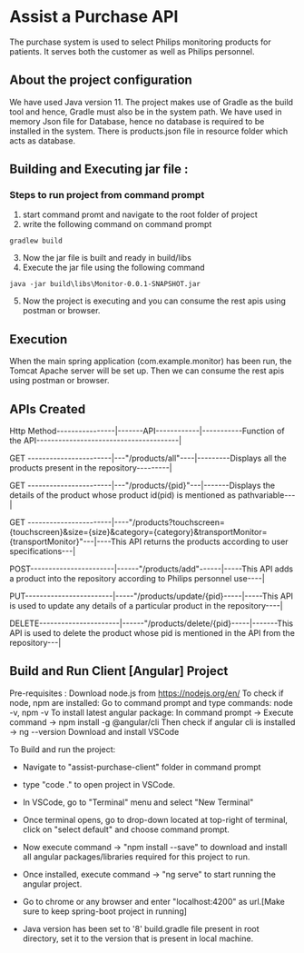 # Assist a Purchase API


The purchase system is used to select Philips monitoring products for patients.
It serves both the customer as well as Philips personnel.


## About the project configuration
We have used Java version 11.
The project makes use of Gradle as the build tool and hence, Gradle must also be in the system path.
We have used in memory Json file for Database, hence no database is required to be installed in the system.
There is products.json file in resource folder which acts as database.

## Building and Executing jar file :
### Steps to run project from command prompt
1. start command promt and navigate to the root folder of project
2. write the following command on command prompt
```
gradlew build
```
3. Now the jar file is built and ready in build/libs
4. Execute the jar file using the following command
```
java -jar build\libs\Monitor-0.0.1-SNAPSHOT.jar
```
5. Now the project is executing and you can consume the rest apis using postman or browser.

## Execution
When the main spring application (com.example.monitor) has been run, the Tomcat Apache server will be set up. Then we can consume the rest apis using postman or browser.

## APIs Created
Http Method----------------|-------API------------|-----------Function of the API---------------------------------------|

GET -----------------------|---"/products/all"----|---------Displays all the products present in the repository---------|

GET -----------------------|---"/products/{pid}"---|-------Displays the details of the product whose product id(pid) is mentioned as pathvariable---|

GET -----------------------|----"/products?touchscreen={touchscreen}&size={size}&category={category}&transportMonitor={transportMonitor}"---|----This API returns the products according to user specifications---|

POST-----------------------|------"/products/add"------|-----This API adds a product into the repository according to Philips personnel use----|

PUT------------------------|-----"/products/update/{pid}-----|-----This API is used to update any details of a particular product in the repository----|

DELETE----------------------|------"/products/delete/{pid}-----|-------This API is used to delete the product whose pid is mentioned in the API from the repository---|

## Build and Run Client [Angular] Project

Pre-requisites : Download node.js from https://nodejs.org/en/
To check if node, npm are installed: Go to command prompt and type commands: node -v, npm -v
To install latest angular package: In command prompt -> Execute command -> npm install -g @angular/cli
Then check if angular cli is installed -> ng --version
Download and install VSCode

To Build and run the project:

- Navigate to "assist-purchase-client" folder in command prompt
- type "code ." to open project in VSCode.
- In VSCode, go to "Terminal" menu and select "New Terminal"
- Once terminal opens, go to drop-down located at top-right of terminal, click on "select default" and choose command prompt.
- Now execute command -> "npm install --save" to download and install all angular packages/libraries required for this project to run.
- Once installed, execute command -> "ng serve" to start running the angular project.
- Go to chrome or any browser and enter "localhost:4200" as url.[Make sure to keep spring-boot project in running]

- Java version has been set to '8' build.gradle file present in root directory, set it to the version that is present in local machine.  
